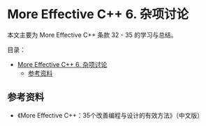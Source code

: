 # More Effective C++ 6. 杂项讨论

本文主要为 More Effective C++ 条款 32 - 35 的学习与总结。

目录：

- [More Effective C++ 6. 杂项讨论](#more-effective-c-6-杂项讨论)
  - [参考资料](#参考资料)

## 参考资料

* 《More Effective C++：35个改善编程与设计的有效方法》（中文版）
